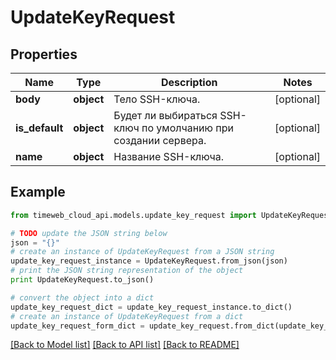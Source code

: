 # UpdateKeyRequest


## Properties
Name | Type | Description | Notes
------------ | ------------- | ------------- | -------------
**body** | **object** | Тело SSH-ключа. | [optional] 
**is_default** | **object** | Будет ли выбираться SSH-ключ по умолчанию при создании сервера. | [optional] 
**name** | **object** | Название SSH-ключа. | [optional] 

## Example

```python
from timeweb_cloud_api.models.update_key_request import UpdateKeyRequest

# TODO update the JSON string below
json = "{}"
# create an instance of UpdateKeyRequest from a JSON string
update_key_request_instance = UpdateKeyRequest.from_json(json)
# print the JSON string representation of the object
print UpdateKeyRequest.to_json()

# convert the object into a dict
update_key_request_dict = update_key_request_instance.to_dict()
# create an instance of UpdateKeyRequest from a dict
update_key_request_form_dict = update_key_request.from_dict(update_key_request_dict)
```
[[Back to Model list]](../README.md#documentation-for-models) [[Back to API list]](../README.md#documentation-for-api-endpoints) [[Back to README]](../README.md)


